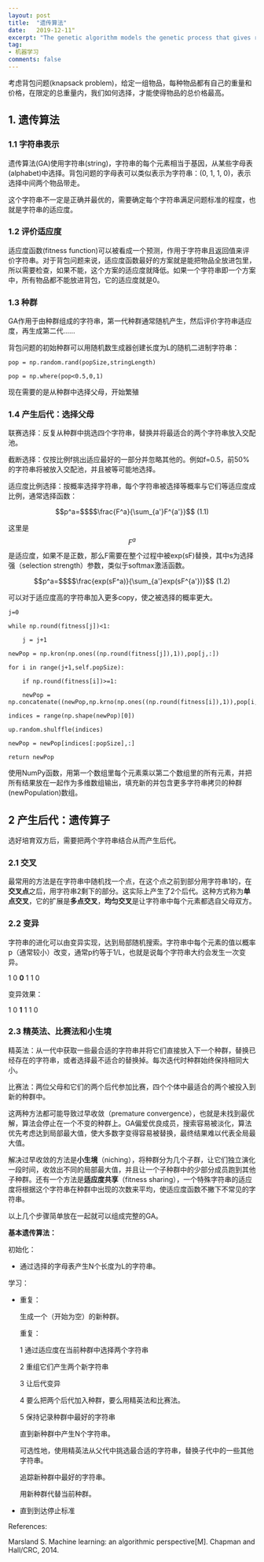 ```yaml
---
layout: post
title:  "遗传算法"
date:   2019-12-11"
excerpt: "The genetic algorithm models the genetic process that gives rise to evolution."
tag:
- 机器学习
comments: false
---
```


考虑背包问题(knapsack problem)，给定一组物品，每种物品都有自己的重量和价格，在限定的总重量内，我们如何选择，才能使得物品的总价格最高。

## 1. 遗传算法

### 1.1 字符串表示

遗传算法(GA)使用字符串(string)，字符串的每个元素相当于基因，从某些字母表(alphabet)中选择。背包问题的字母表可以类似表示为字符串：(0, 1, 1, 0)，表示选择中间两个物品带走。

这个字符串不一定是正确并最优的，需要确定每个字符串满足问题标准的程度，也就是字符串的适应度。

### 1.2 评价适应度

适应度函数(fitness function)可以被看成一个预测，作用于字符串且返回值来评价字符串。对于背包问题来说，适应度函数最好的方案就是能把物品全放进包里，所以需要检查，如果不能，这个方案的适应度就降低。如果一个字符串即一个方案中，所有物品都不能放进背包，它的适应度就是0。

### 1.3 种群

GA作用于由种群组成的字符串，第一代种群通常随机产生，然后评价字符串适应度，再生成第二代……

背包问题的初始种群可以用随机数生成器创建长度为L的随机二进制字符串：

    pop = np.random.rand(popSize,stringLength)

    pop = np.where(pop<0.5,0,1)

现在需要的是从种群中选择父母，开始繁殖

### 1.4 产生后代：选择父母

联赛选择：反复从种群中挑选四个字符串，替换并将最适合的两个字符串放入交配池。

截断选择：仅按比例f挑出适应最好的一部分并忽略其他的。例如f=0.5，前50%的字符串将被放入交配池，并且被等可能地选择。

适应度比例选择：按概率选择字符串，每个字符串被选择等概率与它们等适应度成比例，通常选择函数：

<center>$$p^a=$$$$\frac{F^a}{\sum_{a'}F^{a'}}$$    (1.1)</center>

这里是$$F^a$$是适应度，如果不是正数，那么F需要在整个过程中被exp(sF)替换，其中s为选择强（selection strength）参数，类似于softmax激活函数。

<center>$$p^a=$$$$\frac{exp(sF^a)}{\sum_{a'}exp(sF^{a'})}$$    (1.2)</center>

可以对于适应度高的字符串加入更多copy，使之被选择的概率更大。

    j=0

    while np.round(fitness[j])<1:

        j = j+1
        
    newPop = np.kron(np.ones((np.round(fitness[j]),1)),pop[j,:])

    for i in range(j+1,self.popSize):

        if np.round(fitness[i])>=1:
        
        newPop = np.concatenate((newPop,np.krno(np.ones((np.round(fitness[i]),1)),pop[i,:])),axis=0)
        
    indices = range(np.shape(newPop)[0])

    up.random.shulffle(indices)

    newPop = newPop[indices[:popSize],:]

    return newPop

使用NumPy函数，用第一个数组里每个元素乘以第二个数组里的所有元素，并把所有结果放在一起作为多维数组输出，填充新的并包含更多字符串拷贝的种群(newPopulation)数组。

## 2 产生后代：遗传算子

选好培育双方后，需要把两个字符串结合从而产生后代。

### 2.1 交叉

最常用的方法是在字符串中随机找一个点，在这个点之前到部分用字符串1的，在**交叉点**之后，用字符串2剩下的部分。这实际上产生了2个后代。这种方式称为**单点交叉**，它的扩展是**多点交叉**，**均匀交叉**是让字符串中每个元素都选自父母双方。

### 2.2 变异

字符串的进化可以由变异实现，达到局部随机搜索。字符串中每个元素的值以概率p（通常较小）改变，通常p约等于1/L，也就是说每个字符串大约会发生一次变异。

1 0 **0** 1 1 0

变异效果：

1 0 **1** 1 1 0

### 2.3 精英法、比赛法和小生境

精英法：从一代中获取一些最合适的字符串并将它们直接放入下一个种群，替换已经存在的字符串，或者选择最不适合的替换掉。每次迭代时种群始终保持相同大小。

比赛法：两位父母和它们的两个后代参加比赛，四个个体中最适合的两个被投入到新的种群中。

这两种方法都可能导致过早收敛（premature convergence），也就是未找到最优解，算法会停止在一个不变的种群上。GA偏爱优良成员，搜索容易被淡化，算法优先考虑达到局部最大值，使大多数字变得容易被替换，最终结果难以代表全局最大值。

解决过早收敛的方法是**小生境**（niching），将种群分为几个子群，让它们独立演化一段时间，收敛出不同的局部最大值，并且让一个子种群中的少部分成员跑到其他子种群。还有一个方法是**适应度共享**（fitness sharing），一个特殊字符串的适应度将根据这个字符串在种群中出现的次数来平均，使适应度函数不撇下不常见的字符串。

以上几个步骤简单放在一起就可以组成完整的GA。

**基本遗传算法：**

初始化：

- 通过选择的字母表产生N个长度为L的字符串。

学习：

- 重复：

    生成一个（开始为空）的新种群。
    
    重复：
    
    1 通过适应度在当前种群中选择两个字符串
    
    2 重组它们产生两个新字符串
    
    3 让后代变异
    
    4 要么把两个后代加入种群，要么用精英法和比赛法。
    
    5 保持记录种群中最好的字符串
    
    直到新种群中产生N个字符串。
    
    可选性地，使用精英法从父代中挑选最合适的字符串，替换子代中的一些其他字符串。
    
    追踪新种群中最好的字符串。
    
    用新种群代替当前种群。
    
- 直到到达停止标准


References:

Marsland S. Machine learning: an algorithmic perspective[M]. Chapman and Hall/CRC, 2014.
